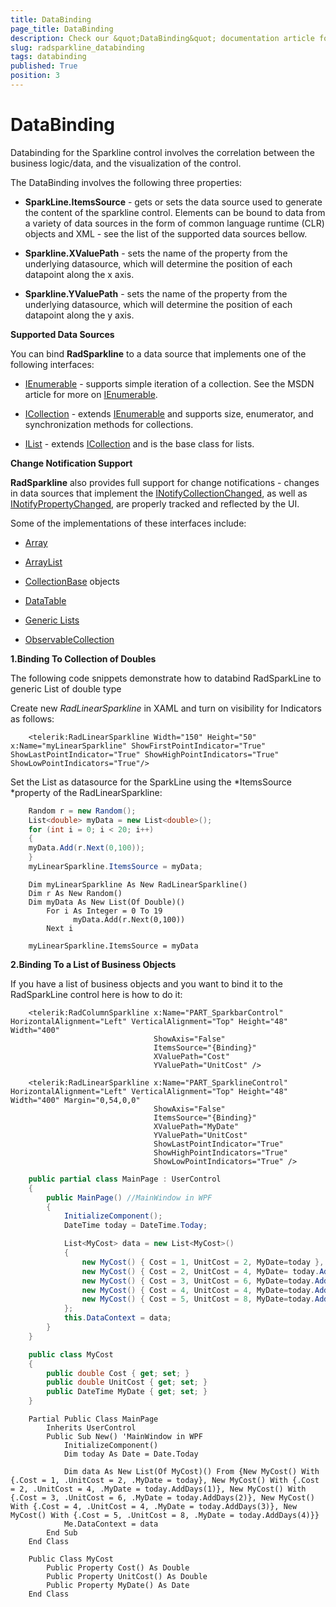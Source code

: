 ```yaml
---
title: DataBinding
page_title: DataBinding
description: Check our &quot;DataBinding&quot; documentation article for the RadSparkLine {{ site.framework_name }} control.
slug: radsparkline_databinding
tags: databinding
published: True
position: 3
---
```


# DataBinding

Databinding for the Sparkline control involves the correlation between the business logic/data, and the visualization of the control.

The DataBinding  involves the following three properties:

* __SparkLine.ItemsSource__ - gets or sets the data source used to generate the content of the sparkline  control. Elements can be bound to data from a variety of data sources in the form of common language runtime (CLR) objects and XML - see the list of the supported data sources bellow.

* __Sparkline.XValuePath__ - sets the name of the property from the underlying datasource, which will determine the position of each datapoint along the x axis.

* __Sparkline.YValuePath__ - sets the name of the property from the underlying datasource, which will determine the position of each datapoint along the y axis.

__Supported Data Sources__

You can bind __RadSparkline__ to a data source that implements one of the following interfaces:

* [IEnumerable](http://msdn.microsoft.com/en-us/library/system.collections.ienumerable.aspx) - supports simple iteration of a collection. See the MSDN article for more on [IEnumerable](http://msdn.microsoft.com/en-us/library/system.collections.ienumerable.aspx).

* [ICollection](http://msdn.microsoft.com/en-us/library/system.collections.icollection.aspx) - extends [IEnumerable](http://msdn.microsoft.com/en-us/library/system.collections.ienumerable.aspx) and supports size, enumerator, and synchronization methods for collections.

* [IList](http://msdn.microsoft.com/en-us/library/system.collections.ilist.aspx) - extends [ICollection](http://msdn.microsoft.com/en-us/library/system.collections.icollection.aspx) and is the base class for lists.

__Change Notification Support__

__RadSparkline__ also provides full support for change notifications - changes in data sources that implement the [INotifyCollectionChanged](http://msdn.microsoft.com/en-us/library/system.collections.specialized.inotifycollectionchanged.aspx), as well as [INotifyPropertyChanged](http://msdn.microsoft.com/en-us/library/system.componentmodel.inotifypropertychanged(VS.95).aspx%20),  are properly tracked and reflected by the UI.

Some of the implementations of these interfaces include:

* [Array](http://msdn.microsoft.com/en-us/library/system.array.aspx)

* [ArrayList](http://msdn.microsoft.com/en-us/library/system.collections.arraylist.aspx)

* [CollectionBase](http://msdn.microsoft.com/en-us/library/system.collections.collectionbase.aspx) objects

* [DataTable](http://msdn.microsoft.com/en-us/library/system.data.datatable.aspx)

* [Generic Lists](http://msdn2.microsoft.com/en-us/library/6sh2ey19.aspx)

* [ObservableCollection](http://msdn.microsoft.com/en-us/library/ms668604.aspx)

__1.Binding To Collection of Doubles__

The following code snippets demonstrate how to databind RadSparkLine to generic List of double type

Create new *RadLinearSparkline* in XAML and turn on visibility for Indicators as follows:


```XAML
    <telerik:RadLinearSparkline Width="150" Height="50" x:Name="myLinearSparkline" ShowFirstPointIndicator="True" ShowLastPointIndicator="True" ShowHighPointIndicators="True" ShowLowPointIndicators="True"/>
```

Set the List as datasource for the SparkLine using the *ItemsSource *property of the RadLinearSparkline:


```C#
	Random r = new Random();
	List<double> myData = new List<double>();
	for (int i = 0; i < 20; i++)
	{
	myData.Add(r.Next(0,100));
	}
	myLinearSparkline.ItemsSource = myData;
```
```VB.NET
    Dim myLinearSparkline As New RadLinearSparkline()
    Dim r As New Random()
    Dim myData As New List(Of Double)()
        For i As Integer = 0 To 19
              myData.Add(r.Next(0,100))
        Next i
	
	myLinearSparkline.ItemsSource = myData
```

__2.Binding To a List of Business Objects__

If you have a list of business objects and you want to bind it to the RadSparkLine control here is how to do it:


```XAML
    <telerik:RadColumnSparkline x:Name="PART_SparkbarControl" HorizontalAlignment="Left" VerticalAlignment="Top" Height="48" Width="400"
                                ShowAxis="False"
                                ItemsSource="{Binding}"
                                XValuePath="Cost"
                                YValuePath="UnitCost" />

    <telerik:RadLinearSparkline x:Name="PART_SparklineControl" HorizontalAlignment="Left" VerticalAlignment="Top" Height="48" Width="400" Margin="0,54,0,0"
                                ShowAxis="False"
                                ItemsSource="{Binding}"
                                XValuePath="MyDate"
                                YValuePath="UnitCost"
                                ShowLastPointIndicator="True"
                                ShowHighPointIndicators="True"
                                ShowLowPointIndicators="True" />
```


```C#
    public partial class MainPage : UserControl 
    {
        public MainPage() //MainWindow in WPF
        {
            InitializeComponent();
            DateTime today = DateTime.Today;

            List<MyCost> data = new List<MyCost>()
            {
                new MyCost() { Cost = 1, UnitCost = 2, MyDate=today },
                new MyCost() { Cost = 2, UnitCost = 4, MyDate= today.AddDays(1)},
                new MyCost() { Cost = 3, UnitCost = 6, MyDate=today.AddDays(2) },
                new MyCost() { Cost = 4, UnitCost = 4, MyDate=today.AddDays(3)},
                new MyCost() { Cost = 5, UnitCost = 8, MyDate=today.AddDays(4)},
            };
            this.DataContext = data;
        }
    }

    public class MyCost
    {
        public double Cost { get; set; }
        public double UnitCost { get; set; }
        public DateTime MyDate { get; set; }
    }
```
```VB.NET
    Partial Public Class MainPage
        Inherits UserControl
        Public Sub New() 'MainWindow in WPF
            InitializeComponent()
            Dim today As Date = Date.Today

            Dim data As New List(Of MyCost)() From {New MyCost() With {.Cost = 1, .UnitCost = 2, .MyDate = today}, New MyCost() With {.Cost = 2, .UnitCost = 4, .MyDate = today.AddDays(1)}, New MyCost() With {.Cost = 3, .UnitCost = 6, .MyDate = today.AddDays(2)}, New MyCost() With {.Cost = 4, .UnitCost = 4, .MyDate = today.AddDays(3)}, New MyCost() With {.Cost = 5, .UnitCost = 8, .MyDate = today.AddDays(4)}}
            Me.DataContext = data
        End Sub
    End Class

    Public Class MyCost
        Public Property Cost() As Double
        Public Property UnitCost() As Double
        Public Property MyDate() As Date
    End Class
```
